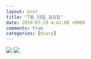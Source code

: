 ```yaml
---
layout: post
title: "7월_19일_금요일"
date: 2019-07-19 4:41:00 +0900
comments: true 
categories: [diary] 
---
```

![](http://blogfiles11.naver.net/MjAxOTA3MTlfOTUg/MDAxNTYzNDc4ODQ1MTE4.fGIUJK05PS6j-fTiGMznMWm5sRy4KJT45qORQVvlhKsg.W-IMFdvODV2qYrc4w4CfKGCIRwuS9I0VkpExdlDdCO0g.JPEG.hotleve/NaverBlog_20190719_044044_16.jpg) 
![](http://blogfiles9.naver.net/MjAxOTA3MTlfMTU1/MDAxNTYzNDc4ODQ1OTQx.cbG7rQnJObPxxDP_g03JWaPGiFYMLb2GyC1jruNjirMg.yIjaBwkRGNJijL53hsL597ewCc_4AY0vf7CHdclZck8g.JPEG.hotleve/NaverBlog_20190719_044045_17.jpg) 
